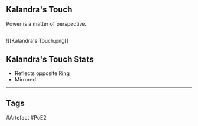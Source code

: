 ## Kalandra's Touch
Power is a matter of perspective.
##
![[Kalandra's Touch.png]]
## Kalandra's Touch Stats
- Reflects opposite Ring
- Mirrored


---
## Tags
#Artefact
#PoE2